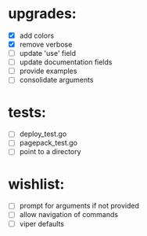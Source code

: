 # upgrades:
- [x] add colors
- [x] remove verbose
- [ ] update 'use' field
- [ ] update documentation fields
- [ ] provide examples
- [ ] consolidate arguments

# tests:
- [ ] deploy_test.go
- [ ] pagepack_test.go
- [ ] point to a directory
# wishlist:
- [ ] prompt for arguments if not provided
- [ ] allow navigation of commands
- [ ] viper defaults